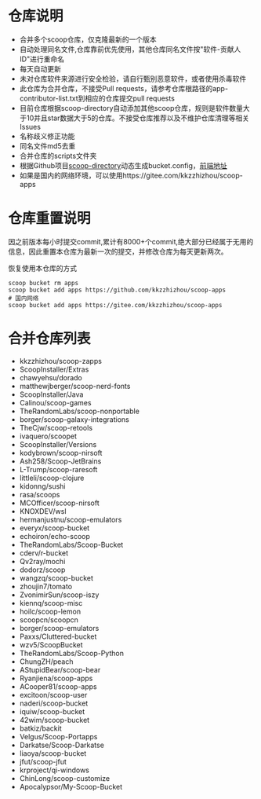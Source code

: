 # 仓库说明

- 合并多个scoop仓库，仅克隆最新的一个版本
- 自动处理同名文件,仓库靠前优先使用，其他仓库同名文件按"软件-贡献人ID"进行重命名
- 每天自动更新
- 未对仓库软件来源进行安全检验，请自行甄别恶意软件，或者使用杀毒软件
- 此仓库为合并仓库，不接受Pull requests，请参考仓库根路径的app-contributor-list.txt到相应的仓库提交pull requests
- 目前仓库根据scoop-directory自动添加其他scoop仓库，规则是软件数量大于10并且star数据大于5的仓库。不接受仓库推荐以及不维护仓库清理等相关Issues
- 名称歧义修正功能
- 同名文件md5去重
- 合并仓库的scripts文件夹
- 根据Github项目[scoop-directory](https://github.com/rasa/scoop-directory)动态生成bucket.config，[前端地址](https://rasa.github.io/scoop-directory/)
- 如果是国内的网络环境，可以使用https://gitee.com/kkzzhizhou/scoop-apps

# 仓库重置说明

因之前版本每小时提交commit,累计有8000+个commit,绝大部分已经属于无用的信息，因此重置本仓库为最新一次的提交，并修改仓库为每天更新两次。

恢复使用本仓库的方式

```
scoop bucket rm apps
scoop bucket add apps https://github.com/kkzzhizhou/scoop-apps
# 国内网络
scoop bucket add apps https://gitee.com/kkzzhizhou/scoop-apps
```

# 合并仓库列表

- kkzzhizhou/scoop-zapps
- ScoopInstaller/Extras
- chawyehsu/dorado
- matthewjberger/scoop-nerd-fonts
- ScoopInstaller/Java
- Calinou/scoop-games
- TheRandomLabs/scoop-nonportable
- borger/scoop-galaxy-integrations
- TheCjw/scoop-retools
- ivaquero/scoopet
- ScoopInstaller/Versions
- kodybrown/scoop-nirsoft
- Ash258/Scoop-JetBrains
- L-Trump/scoop-raresoft
- littleli/scoop-clojure
- kidonng/sushi
- rasa/scoops
- MCOfficer/scoop-nirsoft
- KNOXDEV/wsl
- hermanjustnu/scoop-emulators
- everyx/scoop-bucket
- echoiron/echo-scoop
- TheRandomLabs/Scoop-Bucket
- cderv/r-bucket
- Qv2ray/mochi
- dodorz/scoop
- wangzq/scoop-bucket
- zhoujin7/tomato
- ZvonimirSun/scoop-iszy
- kiennq/scoop-misc
- hoilc/scoop-lemon
- scoopcn/scoopcn
- borger/scoop-emulators
- Paxxs/Cluttered-bucket
- wzv5/ScoopBucket
- TheRandomLabs/Scoop-Python
- ChungZH/peach
- AStupidBear/scoop-bear
- Ryanjiena/scoop-apps
- ACooper81/scoop-apps
- excitoon/scoop-user
- naderi/scoop-bucket
- iquiw/scoop-bucket
- 42wim/scoop-bucket
- batkiz/backit
- Velgus/Scoop-Portapps
- Darkatse/Scoop-Darkatse
- liaoya/scoop-bucket
- jfut/scoop-jfut
- krproject/qi-windows
- ChinLong/scoop-customize
- Apocalypsor/My-Scoop-Bucket
